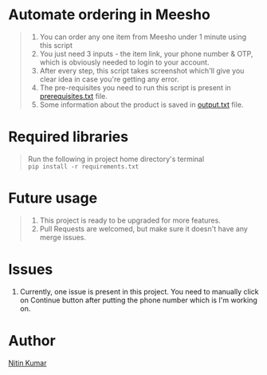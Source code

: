 # Automate ordering in Meesho

> 1. You can order any one item from Meesho under 1 minute using this script  
> 2. You just need 3 inputs - the item link, your phone number & OTP, which is obviously needed to login to your account.  
> 3. After every step, this script takes screenshot which'll give you clear idea in case you're getting any error.  
> 4. The pre-requisites you need to run this script is present in [prerequisites.txt](prerequisites.txt) file.  
> 5. Some information about the product is saved in [output.txt](output.txt) file.  


# Required libraries

> Run the following in project home directory's terminal  
    ```
    pip install -r requirements.txt
    ```

# Future usage

> 1. This project is ready to be upgraded for more features.  
> 2. Pull Requests are welcomed, but make sure it doesn't have any merge issues.  

# Issues

1. Currently, one issue is present in this project. You need to manually click on Continue button after putting the phone number which is I'm working on.  


# Author

[Nitin Kumar](https://nitinkr.me/)
